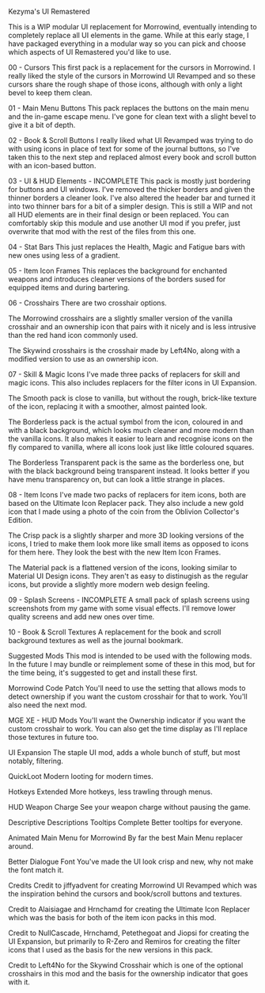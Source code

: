 Kezyma's UI Remastered

This is a WIP modular UI replacement for Morrowind, eventually intending to completely replace all UI elements in the game. While at this early stage, I have packaged everything in a modular way so you can pick and choose which aspects of UI Remastered you'd like to use.

00 - Cursors
This first pack is a replacement for the cursors in Morrowind. I really liked the style of the cursors in Morrowind UI Revamped and so these cursors share the rough shape of those icons, although with only a light bevel to keep them clean.

01 - Main Menu Buttons
This pack replaces the buttons on the main menu and the in-game escape menu. I've gone for clean text with a slight bevel to give it a bit of depth. 

02 - Book & Scroll Buttons
I really liked what UI Revamped was trying to do with using icons in place of text for some of the journal buttons, so I've taken this to the next step and replaced almost every book and scroll button with an icon-based button.

03 - UI & HUD Elements - INCOMPLETE
This pack is mostly just bordering for buttons and UI windows. I've removed the thicker borders and given the thinner borders a cleaner look. I've also altered the header bar and turned it into two thinner bars for a bit of a simpler design.
This is still a WIP and not all HUD elements are in their final design or been replaced. You can comfortably skip this module and use another UI mod if you prefer, just overwrite that mod with the rest of the files from this one.

04 - Stat Bars
This just replaces the Health, Magic and Fatigue bars with new ones using less of a gradient.

05 - Item Icon Frames
This replaces the background for enchanted weapons and introduces cleaner versions of the borders sused for equipped items and during bartering.

06 - Crosshairs
There are two crosshair options.

The Morrowind crosshairs are a slightly smaller version of the vanilla crosshair and an ownership icon that pairs with it nicely and is less intrusive than the red hand icon commonly used.

The Skywind crosshairs is the crosshair made by Left4No, along with a modified version to use as an ownership icon.

07 - Skill & Magic Icons
I've made three packs of replacers for skill and magic icons. This also includes replacers for the filter icons in UI Expansion.

The Smooth pack is close to vanilla, but without the rough, brick-like texture of the icon, replacing it with a smoother, almost painted look.

The Borderless pack is the actual symbol from the icon, coloured in and with a black background, which looks much cleaner and more modern than the vanilla icons. It also makes it easier to learn and recognise icons on the fly compared to vanilla, where all icons look just like little coloured squares.

The Borderless Transparent pack is the same as the borderless one, but with the black background being transparent instead. It looks better if you have menu transparency on, but can look a little strange in places.

08 - Item Icons
I've made two packs of replacers for item icons, both are based on the Ultimate Icon Replacer pack. They also include a new gold icon that I made using a photo of the coin from the Oblivion Collector's Edition.

The Crisp pack is a slightly sharper and more 3D looking versions of the icons, I tried to make them look more like small items as opposed to icons for them here. They look the best with the new Item Icon Frames.

The Material pack is a flattened version of the icons, looking similar to Material UI Design icons. They aren't as easy to distinugish as the regular icons, but provide a slightly more modern web design feeling.

09 - Splash Screens - INCOMPLETE
A small pack of splash screens using screenshots from my game with some visual effects. I'll remove lower quality screens and add new ones over time.

10 - Book & Scroll Textures
A replacement for the book and scroll background textures as well as the journal bookmark.


Suggested Mods
This mod is intended to be used with the following mods. In the future I may bundle or reimplement some of these in this mod, but for the time being, it's suggested to get and install these first.

Morrowind Code Patch
You'll need to use the setting that allows mods to detect ownership if you want the custom crosshair for that to work. You'll also need the next mod.

MGE XE - HUD Mods﻿
You'll want the Ownership indicator if you want the custom crosshair to work. You can also get the time display as I'll replace those textures in future too.

UI Expansion
The staple UI mod, adds a whole bunch of stuff, but most notably, filtering.

QuickLoot
Modern looting for modern times. 

Hotkeys Extended
More hotkeys, less trawling through menus.

HUD Weapon Charge
See your weapon charge without pausing the game.

Descriptive Descriptions
Tooltips Complete
Better tooltips for everyone.

Animated Main Menu for Morrowind
By far the best Main Menu replacer around.

Better Dialogue Font
You've made the UI look crisp and new, why not make the font match it.


Credits
Credit to jiffyadvent for creating Morrowind UI Revamped which was the inspiration behind the cursors and book/scroll buttons and textures. 

Credit to Alaisiagae and Hrnchamd for creating the Ultimate Icon Replacer which was the basis for both of the item icon packs in this mod.

Credit to NullCascade, Hrnchamd, Petethegoat and Jiopsi for creating the UI Expansion, but primarily to R-Zero and Remiros for creating the filter icons that I used as the basis for the new versions in this pack.

Credit to Left4No for the Skywind Crosshair﻿ which is one of the optional crosshairs in this mod and the basis for the ownership indicator that goes with it.
